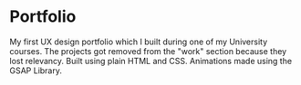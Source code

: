 # Portfolio

My first UX design portfolio which I built during one of my University courses.
The projects got removed from the "work" section because they lost relevancy.
Built using plain HTML and CSS.
Animations made using the GSAP Library.
